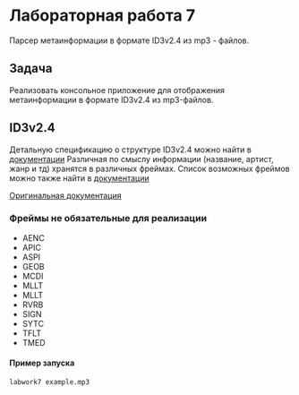 # Лабораторная работа 7

Парсер метаинформации в формате ID3v2.4 из mp3 - файлов.

## Задача

Реализовать консольное приложение для отображения метаинформации в формате ID3v2.4 из mp3-файлов.

## ID3v2.4

Детальную спецификацию о структуре ID3v2.4 можно найти в [документации](docs/id3v2.4.0-structure.rst)
Различная по смыслу информации (название, артист, жанр и тд) хранятся в различных фреймах. Список возможных фреймов можно также найти в [документации](docs/id3v2.4.0-frames.rst)

[Оригинальная документация](https://mutagen-specs.readthedocs.io/en/latest/id3/index.html)

### Фреймы не обязательные для реализации

* AENC
* APIC
* ASPI
* GEOB
* MCDI
* MLLT
* MLLT
* RVRB
* SIGN
* SYTC
* TFLT
* TMED


#### Пример запуска

```labwork7 example.mp3```